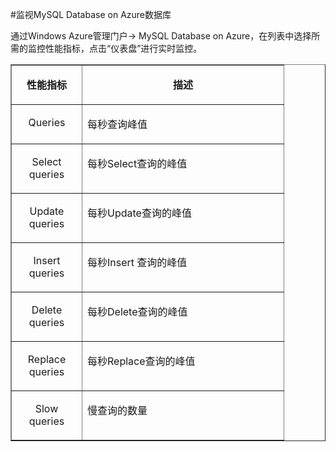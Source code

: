 <properties linkid="" urlDisplayName="" pageTitle="监视MySQL Database on Azure数据库 - Azure 微软云" metaKeywords="Azure 云,技术文档,文档与资源,MySQL,数据库,监视,性能指标" description="MySQL Database on Azure 为用户提供核心性能指标的监控,您可以通过Windows Azure管理门户的仪表盘进行查看。" metaCanonical="" services="MySQL" documentationCenter="Services" title="" authors="" solutions="" manager="" editor="" />

<tags ms.service="mysql" ms.date="" wacn.date=""/>

#监视MySQL Database on Azure数据库
通过Windows Azure管理门户-> MySQL Database on Azure，在列表中选择所需的监控性能指标，点击“仪表盘”进行实时监控。
<table border="1" cellspacing="0" cellpadding="0">
  <tr>
    <td width="96" valign="top"><p align="center"><strong>性能指标 </strong></p></td>
    <td width="306" valign="top"><p align="center"><strong>描述 </strong></p></td>
  </tr>
  <tr>
    <td width="96" valign="top"><p align="center">Queries</p></td>
    <td width="306" valign="top"><p>每秒查询峰值 </p></td>
  </tr>
  <tr>
    <td width="96" valign="top"><p align="center">Select   queries</p></td>
    <td width="306" valign="top"><p>每秒Select查询的峰值 </p></td>
  </tr>
  <tr>
    <td width="96" valign="top"><p align="center">Update   queries</p></td>
    <td width="306" valign="top"><p>每秒Update查询的峰值 </p></td>
  </tr>
  <tr>
    <td width="96" valign="top"><p align="center">Insert   queries</p></td>
    <td width="306" valign="top"><p>每秒Insert 查询的峰值 </p></td>
  </tr>
  <tr>
    <td width="96" valign="top"><p align="center">Delete   queries</p></td>
    <td width="306" valign="top"><p>每秒Delete查询的峰值 </p></td>
  </tr>
  <tr>
    <td width="96" valign="top"><p align="center">Replace   queries</p></td>
    <td width="306" valign="top"><p>每秒Replace查询的峰值 </p></td>
  </tr>
  <tr>
    <td width="96" valign="top"><p align="center">Slow   queries</p></td>
    <td width="306" valign="top"><p>慢查询的数量 </p></td>
  </tr>
</table>
